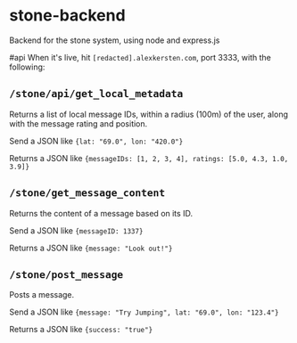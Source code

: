 stone-backend
=============

Backend for the stone system, using node and express.js


#api
When it's live, hit `[redacted].alexkersten.com`, port 3333, with the following:

## `/stone/api/get_local_metadata`
Returns a list of local message IDs, within a radius (100m) of the user, along with the message rating and position.

Send a JSON like `{lat: "69.0", lon: "420.0"}`

Returns a JSON like `{messageIDs: [1, 2, 3, 4], ratings: [5.0, 4.3, 1.0, 3.9]}`

## `/stone/get_message_content`
Returns the content of a message based on its ID.

Send a JSON like `{messageID: 1337}`

Returns a JSON like `{message: "Look out!"}`

## `/stone/post_message`
Posts a message.

Send a JSON like `{message: "Try Jumping", lat: "69.0", lon: "123.4"}`

Returns a JSON like `{success: "true"}`